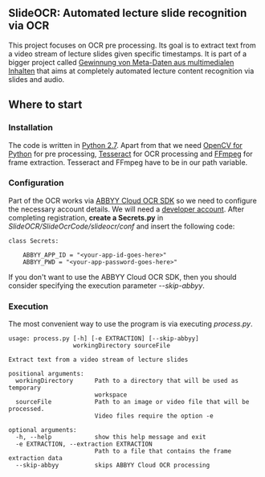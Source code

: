 SlideOCR: Automated lecture slide recognition via OCR
-----------------------------------------------------

This project focuses on OCR pre processing. Its goal is to extract text from a video stream of lecture slides given specific timestamps. It is part of a bigger project called [Gewinnung von Meta-Daten aus multimedialen Inhalten][seminar-link] that aims at completely automated lecture content recognition via slides and audio.

   [seminar-link]: http://apache.cs.uni-potsdam.de/de/profs/ifi/mm/lehre

Where to start
--------------

### Installation ###

The code is written in [Python 2.7][python]. Apart from that we need [OpenCV for Python][opencv] for pre processing, [Tesseract][tesseract] for OCR processing and [FFmpeg][ffmpeg] for frame extraction. Tesseract and FFmpeg have to be in our path variable.

   [python]: http://www.python.org/download/releases/2.7.6/
   [opencv]: http://opencvpython.blogspot.de/2012/05/install-opencv-in-windows-for-python.html
   [tesseract]: https://code.google.com/p/tesseract-ocr/
   [ffmpeg]: http://www.ffmpeg.org/

### Configuration ###

Part of the OCR works via [ABBYY Cloud OCR SDK][abbyy] so we need to configure the necessary account details. We will need a [developer account][abbyy-register]. After completing registration, **create a Secrets.py** in *SlideOCR/SlideOcrCode/slideocr/conf* and insert the following code:

    class Secrets:
        
        ABBYY_APP_ID = "<your-app-id-goes-here>"
        ABBYY_PWD = "<your-app-password-goes-here>"

If you don't want to use the ABBYY Cloud OCR SDK, then you should consider specifying the execution parameter *--skip-abbyy*.

   [abbyy]: http://ocrsdk.com/
   [abbyy-register]: http://cloud.ocrsdk.com/Account/Register

### Execution ###

The most convenient way to use the program is via executing *process.py*.

    usage: process.py [-h] [-e EXTRACTION] [--skip-abbyy]
                      workingDirectory sourceFile
    
    Extract text from a video stream of lecture slides
    
    positional arguments:
      workingDirectory      Path to a directory that will be used as temporary
                            workspace
      sourceFile            Path to an image or video file that will be processed.
                            Video files require the option -e
    
    optional arguments:
      -h, --help            show this help message and exit
      -e EXTRACTION, --extraction EXTRACTION
                            Path to a file that contains the frame extraction data
      --skip-abbyy          skips ABBYY Cloud OCR processing
